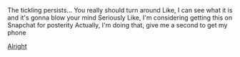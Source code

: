 The tickling persists...
You really should turn around
Like, I can see what it is and it's gonna blow your mind
Seriously
Like, I'm considering getting this on Snapchat for posterity
Actually, I'm doing that, give me a second to get my phone

[Alright](wait3.md)
